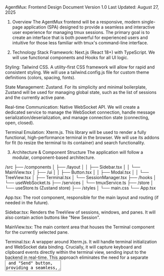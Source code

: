 AgentMux: Frontend Design Document
Version 1.0
Last Updated: August 27, 2025

1. Overview
   The AgentMux frontend will be a responsive, modern single-page application (SPA) designed to provide a seamless and interactive user experience for managing tmux sessions. The primary goal is to create an interface that is both powerful for experienced users and intuitive for those less familiar with tmux's command-line interface.

2. Technology Stack
   Framework: Next.js (React 18+) with TypeScript. We will use functional components and Hooks for all UI logic.

Styling: Tailwind CSS. A utility-first CSS framework will allow for rapid and consistent styling. We will use a tailwind.config.js file for custom theme definitions (colors, spacing, fonts).

State Management: Zustand. For its simplicity and minimal boilerplate, Zustand will be used for managing global state, such as the list of sessions and the currently active pane.

Real-time Communication: Native WebSocket API. We will create a dedicated service to manage the WebSocket connection, handle message serialization/deserialization, and manage connection state (connecting, open, closed).

Terminal Emulation: Xterm.js. This library will be used to render a fully functional, high-performance terminal in the browser. We will use its addons for fit (to resize the terminal to its container) and search functionality.

3. Architecture & Component Structure
   The application will follow a modular, component-based architecture.

/src
├── /components
│ ├── /layout
│ │ ├── Sidebar.tsx
│ │ └── MainView.tsx
│ ├── /ui
│ │ ├── Button.tsx
│ │ ├── Modal.tsx
│ │ └── TreeView.tsx
│ ├── Terminal.tsx
│ └── SessionManager.tsx
├── /hooks
│ └── useWebSocket.ts
├── /services
│ └── tmuxService.ts
├── /store
│ └── useStore.ts (Zustand store)
├── /styles
│ └── main.css
└── App.tsx

App.tsx: The root component, responsible for the main layout and routing (if needed in the future).

Sidebar.tsx: Renders the TreeView of sessions, windows, and panes. It will also contain action buttons like "New Session".

MainView.tsx: The main content area that houses the Terminal component for the currently selected pane.

Terminal.tsx: A wrapper around Xterm.js. It will handle terminal initialization and WebSocket data binding. Crucially, it will capture keyboard and clipboard events directly within the terminal view, sending input to the backend in real-time. This approach eliminates the need for a separate <textarea> and "Send" button, providing a seamless, native terminal experience.

SessionManager.tsx: A top-level component that orchestrates the data flow, fetching the initial session list and handling WebSocket events to update the state.

useWebSocket.ts: A custom hook to encapsulate WebSocket connection logic.

tmuxService.ts: A service layer that abstracts the communication with the backend. It will provide methods like getSessions(), createSession(name), sendMessage(paneId, message).

useStore.ts: The central Zustand store for global state, including sessions, activePaneId, and connectionStatus.

4. UI/UX Design
   Layout: A classic two-column dashboard layout.

Left Sidebar (25% width): A collapsible sidebar containing the session TreeView. At the top, a header with the "AgentMux" logo and a "New Session" button.

Main Content (75% width): The MainView which displays the terminal for the active pane. A clear header will show the path of the active pane (e.g., session-name:window-index.pane-index). The terminal view itself must be scrollable to allow users to review previous output.

Interactivity:

TreeView: Sessions, windows, and panes will be clickable. Clicking a pane will make it the active terminal in the MainView.

Context Menus: Right-clicking on a session or window in the TreeView will open a context menu with actions like "Rename Window," "New Window," and "Kill Session."

Modals: Actions like "New Session" will open a clean, centered modal to gather user input (e.g., session name).

Responsiveness: The layout will be fully responsive. On smaller screens (< 768px), the sidebar will be collapsed by default and can be toggled with a hamburger menu icon. The terminal font size will adjust appropriately.

5. State Management (Zustand)
   The global store will manage the following state:

interface AppState {
sessions: TmuxSession[]; // Hierarchical data structure for sessions
activePaneId: string | null;
connectionStatus: 'connecting' | 'open' | 'closed';
actions: {
setSessions: (sessions: TmuxSession[]) => void;
setActivePane: (paneId: string) => void;
// ... other actions to update state based on WebSocket events
}
}

Components will subscribe to this store to get the data they need and use the actions to update the state.

6. Error Handling
   WebSocket Disconnection: A notification (e.g., a toast or a banner) will appear if the WebSocket connection to the backend is lost. The UI will attempt to reconnect automatically with an exponential backoff strategy.

API Errors: Errors from the backend (e.g., failing to create a session) will be displayed to the user in a non-intrusive way, such as a toast notification.

Accessibility (a11y):

The application will adhere to WCAG 2.1 AA standards. This includes:

Semantic HTML: Using appropriate HTML tags (e.g., <nav>, <main>, <button>) to ensure proper document structure.

Keyboard Navigation: All interactive elements will be reachable and operable via the keyboard.

ARIA Roles: Appropriate ARIA roles and attributes will be used where necessary to enhance screen reader compatibility, especially for custom components like the TreeView.

Color Contrast: All text will meet the minimum color contrast ratios.
